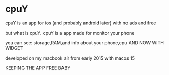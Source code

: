# cpuY


cpuY is an app for ios (and probably android later) with no ads and free

but what is cpuY. cpuY is a app made for monitor your phone 

you can see: storage,RAM,and info about your phone,cpu AND NOW WITH WIDGET

developed on my macbook air from early 2015 with macos 15 

KEEPING THE APP FREE BABY
